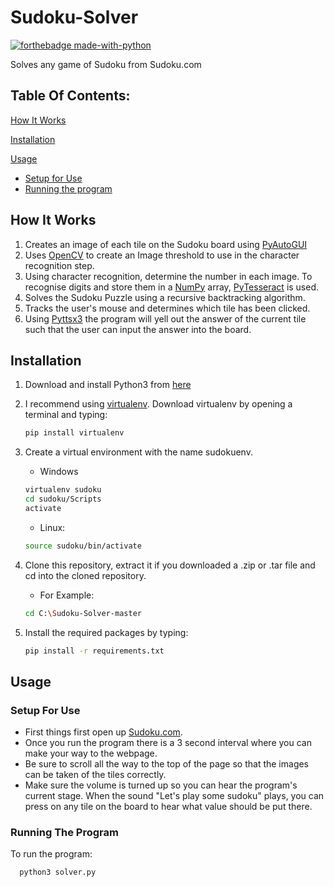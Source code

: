 # Sudoku-Solver
[![forthebadge made-with-python](http://ForTheBadge.com/images/badges/made-with-python.svg)](https://www.python.org/)

 Solves any game of Sudoku from Sudoku.com
 
 ## Table Of Contents:
[How It Works](https://github.com/DillanSpencer/Sudoku-Solver/blob/master/README.md#How-It-Works)

[Installation](https://github.com/DillanSpencer/Sudoku-Solver/blob/master/README.md#installation)

[Usage](https://github.com/DillanSpencer/Sudoku-Solver/blob/master/README.md#usage)

* [Setup for Use](https://github.com/DillanSpencer/Sudoku-Solver/blob/master/README.md#setup-for-use)
* [Running the program](https://github.com/DillanSpencer/Sudoku-Solver/blob/master/README.md#running-the-program)

## How It Works
1. Creates an image of each tile on the Sudoku board using [PyAutoGUI](https://pypi.org/project/PyAutoGUI/)
2. Uses [OpenCV](https://opencv.org/) to create an Image threshold to use in the character recognition step.
3. Using character recognition, determine the number in each image. To recognise digits and store them in a [NumPy](https://numpy.org/) array, [PyTesseract](https://pypi.org/project/pytesseract/) is used.
4. Solves the Sudoku Puzzle using a recursive backtracking algorithm. 
5. Tracks the user's mouse and determines which tile has been clicked. 
6. Using [Pyttsx3](https://pypi.org/project/pyttsx3/) the program will yell out the answer of the current tile such that the user can input the answer into the board.


## Installation

1. Download and install Python3 from [here](https://www.python.org/downloads/)
2. I recommend using [virtualenv](https://virtualenv.pypa.io/en/latest/). Download virtualenv by opening a terminal and typing:
    ```bash
    pip install virtualenv
    ```
3. Create a virtual environment with the name sudokuenv.

   * Windows
   ```bash
   virtualenv sudoku
   cd sudoku/Scripts
   activate
   ```
   * Linux:
   ```bash
   source sudoku/bin/activate
    ```
4. Clone this repository, extract it if you downloaded a .zip or .tar file and cd into the cloned repository.

    * For Example:
    ```bash
    cd C:\Sudoku-Solver-master
    ```
5. Install the required packages by typing:
   ```bash
   pip install -r requirements.txt
   ```
   
  ## Usage
  ### Setup For Use
  * First things first open up [Sudoku.com](www.sudoku.com). 
  * Once you run the program there is a 3 second interval where you can make your way to the webpage. 
  * Be sure to scroll all the way to the top of the page so that the images can be taken of the tiles correctly.
  * Make sure the volume is turned up so you can hear the program's current stage. When the sound "Let's play some sudoku" plays, you can press on any tile on the board to hear what value should be put there.

### Running The Program
To run the program:
 ```bash
   python3 solver.py
   ```
